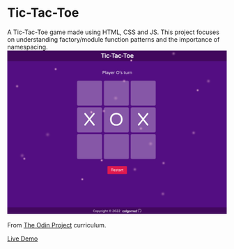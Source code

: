 # Tic-Tac-Toe

A Tic-Tac-Toe game made using HTML, CSS and JS. This project focuses on understanding factory/module function patterns and the importance of namespacing.<br/>
![UI screenshot](https://github.com/colgorred/tic-tac-toe/blob/main/img/tic-tac-toe-screenshot.jpg)

From [The Odin Project](https://www.theodinproject.com) curriculum.

[Live Demo](https://colgorred.github.io/tic-tac-toe)
